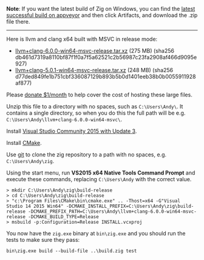 **Note**: If you want the latest build of Zig on Windows, you can find the [latest successful build on appveyor](https://ci.appveyor.com/project/andrewrk/zig-d3l86/history?branch=master) and then click Artifacts, and download the .zip file there.

***

Here is llvm and clang x64 built with MSVC in release mode:

* [llvm+clang-6.0.0-win64-msvc-release.tar.xz](http://ziglang.org/deps/llvm%2bclang-6.0.0-win64-msvc-release.tar.xz) (275 MB) (sha256 db461d7319a8110bf87f1f0a7f5a62521c2b56987c23fa2908af466d9095e927)
* [llvm+clang-5.0.1-win64-msvc-release.tar.xz](http://ziglang.org/deps/llvm%2bclang-5.0.1-win64-msvc-release.tar.xz) (248 MB) (sha256 d77ded849fe1b751cbf336087129b893b5b0d1401eeb38b0b0055911928af877)

Please [donate $1/month](https://www.patreon.com/andrewrk) to help cover the cost of hosting these large files.

Unzip this file to a directory with no spaces, such as `C:\Users\Andy\`. It contains a single directory, so when you do this the full path will be e.g. `C:\Users\Andy\llvm+clang-6.0.0-win64-msvc\`.

Install [Visual Studio Community 2015 with Update 3](https://my.visualstudio.com/Downloads?q=visual%20studio%202015&wt.mc_id=o~msft~vscom~older-downloads).

Install [CMake](http://cmake.org).

Use [git](https://git-scm.com/) to clone the zig repository to a path with no spaces, e.g. `C:\Users\Andy\zig`.

Using the start menu, run **VS2015 x64 Native Tools Command Prompt** and execute these commands, replacing `C:\Users\Andy` with the correct value.

```
> mkdir C:\Users\Andy\zig\build-release
> cd C:\Users\Andy\zig\build-release
> "c:\Program Files\CMake\bin\cmake.exe" .. -Thost=x64 -G"Visual Studio 14 2015 Win64" -DCMAKE_INSTALL_PREFIX=C:\Users\Andy\zig\build-release -DCMAKE_PREFIX_PATH=C:\Users\Andy\llvm+clang-6.0.0-win64-msvc-release -DCMAKE_BUILD_TYPE=Release
> msbuild -p:Configuration=Release INSTALL.vcxproj
```

You now have the `zig.exe` binary at `bin\zig.exe` and you should run the tests to make sure they pass:

```
bin\zig.exe build --build-file ..\build.zig test
```